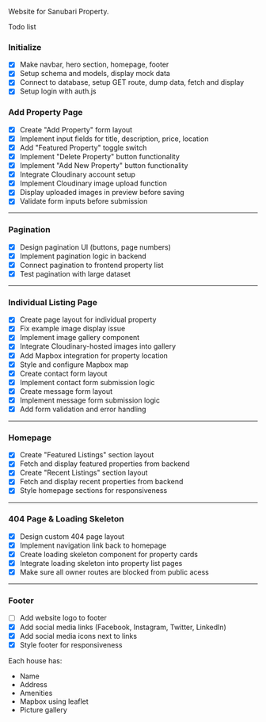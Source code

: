 Website for Sanubari Property.

Todo list

### **Initialize**

- [x] Make navbar, hero section, homepage, footer
- [x] Setup schema and models, display mock data
- [x] Connect to database, setup GET route, dump data, fetch and display
- [x] Setup login with auth.js

### **Add Property Page**

- [x] Create "Add Property" form layout
- [x] Implement input fields for title, description, price, location
- [x] Add "Featured Property" toggle switch
- [x] Implement "Delete Property" button functionality
- [x] Implement "Add New Property" button functionality
- [x] Integrate Cloudinary account setup
- [x] Implement Cloudinary image upload function
- [x] Display uploaded images in preview before saving
- [x] Validate form inputs before submission

---

### **Pagination**

- [x] Design pagination UI (buttons, page numbers)
- [x] Implement pagination logic in backend
- [x] Connect pagination to frontend property list
- [x] Test pagination with large dataset

---

### **Individual Listing Page**

- [x] Create page layout for individual property
- [x] Fix example image display issue
- [x] Implement image gallery component
- [x] Integrate Cloudinary-hosted images into gallery
- [x] Add Mapbox integration for property location
- [x] Style and configure Mapbox map
- [x] Create contact form layout
- [x] Implement contact form submission logic
- [x] Create message form layout
- [x] Implement message form submission logic
- [x] Add form validation and error handling

---

### **Homepage**

- [x] Create "Featured Listings" section layout
- [x] Fetch and display featured properties from backend
- [x] Create "Recent Listings" section layout
- [x] Fetch and display recent properties from backend
- [x] Style homepage sections for responsiveness

---

### **404 Page & Loading Skeleton**

- [x] Design custom 404 page layout
- [x] Implement navigation link back to homepage
- [x] Create loading skeleton component for property cards
- [x] Integrate loading skeleton into property list pages
- [x] Make sure all owner routes are blocked from public acess

---

### **Footer**

- [ ] Add website logo to footer
- [x] Add social media links (Facebook, Instagram, Twitter, LinkedIn)
- [x] Add social media icons next to links
- [x] Style footer for responsiveness

Each house has:

- Name
- Address
- Amenities
- Mapbox using leaflet
- Picture gallery
